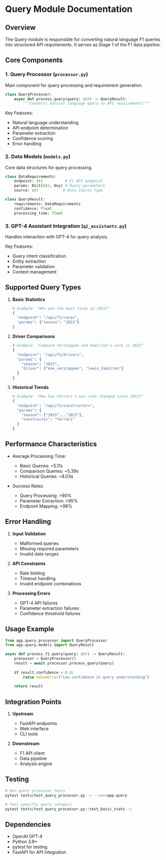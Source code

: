 # Query Module Documentation

## Overview
The Query module is responsible for converting natural language F1 queries into structured API requirements. It serves as Stage 1 of the F1 data pipeline.

## Core Components

### 1. Query Processor (`processor.py`)
Main component for query processing and requirement generation.

```python
class QueryProcessor:
    async def process_query(query: str) -> QueryResult:
        """Converts natural language query to API requirements"""
```

Key Features:
- Natural language understanding
- API endpoint determination
- Parameter extraction
- Confidence scoring
- Error handling

### 2. Data Models (`models.py`)
Core data structures for query processing.

```python
class DataRequirements:
    endpoint: str          # F1 API endpoint
    params: Dict[str, Any] # Query parameters
    source: str           # Data source type

class QueryResult:
    requirements: DataRequirements
    confidence: float
    processing_time: float
```

### 3. GPT-4 Assistant Integration (`q2_assistants.py`)
Handles interaction with GPT-4 for query analysis.

Key Features:
- Query intent classification
- Entity extraction
- Parameter validation
- Context management

## Supported Query Types

1. **Basic Statistics**
   ```python
   # Example: "Who won the most races in 2023?"
   {
     "endpoint": "/api/f1/races",
     "params": {"season": "2023"}
   }
   ```

2. **Driver Comparisons**
   ```python
   # Example: "Compare Verstappen and Hamilton's wins in 2023"
   {
     "endpoint": "/api/f1/drivers",
     "params": {
       "season": "2023",
       "driver": ["max_verstappen", "lewis_hamilton"]
     }
   }
   ```

3. **Historical Trends**
   ```python
   # Example: "How has Ferrari's win rate changed since 2015?"
   {
     "endpoint": "/api/f1/constructors",
     "params": {
       "season": ["2015"..."2023"],
       "constructor": "ferrari"
     }
   }
   ```

## Performance Characteristics

- Average Processing Time:
  - Basic Queries: ~5.11s
  - Comparison Queries: ~5.39s
  - Historical Queries: ~8.03s

- Success Rates:
  - Query Processing: >90%
  - Parameter Extraction: >95%
  - Endpoint Mapping: >98%

## Error Handling

1. **Input Validation**
   - Malformed queries
   - Missing required parameters
   - Invalid date ranges

2. **API Constraints**
   - Rate limiting
   - Timeout handling
   - Invalid endpoint combinations

3. **Processing Errors**
   - GPT-4 API failures
   - Parameter extraction failures
   - Confidence threshold failures

## Usage Example

```python
from app.query.processor import QueryProcessor
from app.query.models import QueryResult

async def process_f1_query(query: str) -> QueryResult:
    processor = QueryProcessor()
    result = await processor.process_query(query)
    
    if result.confidence < 0.8:
        raise ValueError("Low confidence in query understanding")
        
    return result
```

## Integration Points

1. **Upstream**
   - FastAPI endpoints
   - Web interface
   - CLI tools

2. **Downstream**
   - F1 API client
   - Data pipeline
   - Analysis engine

## Testing

```bash
# Run query processor tests
pytest tests/test_query_processor.py -v --cov=app.query

# Test specific query category
pytest tests/test_query_processor.py::test_basic_stats -v
```

## Dependencies
- OpenAI GPT-4
- Python 3.8+
- pytest for testing
- FastAPI for API integration 